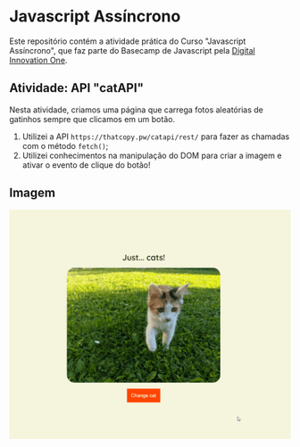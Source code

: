 # Javascript Assíncrono

Este repositório contém a atividade prática do Curso "Javascript Assíncrono", que faz parte do Basecamp de Javascript pela [Digital Innovation One](https://digitalinnovation.one/).

## Atividade: API "catAPI"

Nesta atividade, criamos uma página que carrega fotos aleatórias de gatinhos sempre que clicamos em um botão.

1. Utilizei a API `https://thatcopy.pw/catapi/rest/` para fazer as chamadas com o método `fetch()`;
2. Utilizei conhecimentos na manipulação do DOM para criar a imagem e ativar o evento de clique do botão!

## Imagem

![catAPI](./api-cats.gif)
